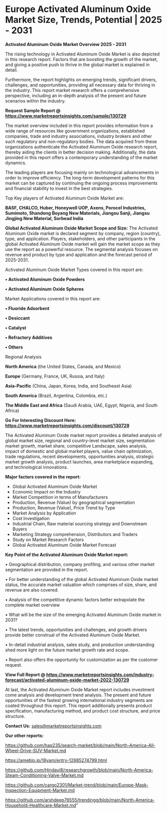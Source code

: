 # Europe Activated Aluminum Oxide Market Size, Trends, Potential | 2025 - 2031

<Strong> Activated Aluminum Oxide Market Overview 2025 - 2031</strong>

The rising technology in Activated Aluminum Oxide Market is also depicted in this research report. Factors that are boosting the growth of the market, and giving a positive push to thrive in the global market is explained in detail.

Furthermore, the report highlights on emerging trends, significant drivers, challenges, and opportunities, providing all necessary data for thriving in the industry. This report market research offers a comprehensive perspective, including an in-depth analysis of the present and future scenarios within the industry.

<strong>Request Sample Report @ <a href=https://www.marketreportsinsights.com/sample/130729>https://www.marketreportsinsights.com/sample/130729</a></strong>

The market overview included in this report provides information from a wide range of resources like government organizations, established companies, trade and industry associations, industry brokers and other such regulatory and non-regulatory bodies. The data acquired from these organizations authenticate the Activated Aluminum Oxide research report, thereby aiding the clients in better decision making. Additionally, the data provided in this report offers a contemporary understanding of the market dynamics.

The leading players are focusing mainly on technological advancements in order to improve efficiency. The long-term development patterns for this market can be captured by continuing the ongoing process improvements and financial stability to invest in the best strategies.

Top Key players of Activated Aluminum Oxide Market are:

<strong>BASF, CHALCO, Huber, Honeywell UOP, Axens, Porocel Industries, Sumimoto, Shandong Boyang New Materials, Jiangsu Sanji, Jiangsu Jingjing New Material, Sorbead India</strong>

<strong><b>Global Activated Aluminum Oxide Market Scope and Size:</b></strong>
The Activated Aluminum Oxide market is declared segment by company, region (country), type, and application. Players, stakeholders, and other participants in the global Activated Aluminum Oxide market will gain the market scope as they use the report as a powerful resource. The segmental analysis focuses on revenue and product by type and application and the forecast period of 2025-2031.

Activated Aluminum Oxide Market Types covered in this report are:

<strong>• Activated Aluminum Oxide Powders

• Activated Aluminum Oxide Spheres</strong>

Market Applications covered in this report are:

<strong>• Fluoride Adsorbent

• Desiccant

• Catalyst

• Refractory Additives

• Others</strong> 

Regional Analysis

<strong>North America</strong> (the United States, Canada, and Mexico)

<strong>Europe</strong> (Germany, France, UK, Russia, and Italy)

<strong>Asia-Pacific</strong> (China, Japan, Korea, India, and Southeast Asia)

<strong>South America</strong> (Brazil, Argentina, Colombia, etc.)

<strong>The Middle East and Africa</strong> (Saudi Arabia, UAE, Egypt, Nigeria, and South Africa)

<strong>Go For Interesting Discount Here: <a href=https://www.marketreportsinsights.com/discount/130729>https://www.marketreportsinsights.com/discount/130729</a></strong>

The Activated Aluminum Oxide market report provides a detailed analysis of global market size, regional and country-level market size, segmentation market growth, market share, competitive Landscape, sales analysis, impact of domestic and global market players, value chain optimization, trade regulations, recent developments, opportunities analysis, strategic market growth analysis, product launches, area marketplace expanding, and technological innovations.

<strong><b>Major factors covered in the report:</b></strong>
<ul>
  <li>Global Activated Aluminum Oxide Market </li>
  <li>Economic Impact on the Industry</li>
  <li>Market Competition in terms of Manufacturers</li>
  <li>Production, Revenue (Value) by geographical segmentation</li>
  <li>Production, Revenue (Value), Price Trend by Type</li>
  <li>Market Analysis by Application</li>
  <li>Cost Investigation</li>
  <li>Industrial Chain, Raw material sourcing strategy and Downstream Buyers</li>
  <li>Marketing Strategy comprehension, Distributors and Traders</li>
  <li>Study on Market Research Factors</li>
  <li>Global Activated Aluminum Oxide Market Forecast</li>
</ul>

<strong><b>Key Point of the Activated Aluminum Oxide Market report:</b></strong>

• Geographical distribution, company profiling, and various other market segmentation are provided in the report.

• For better understanding of the global Activated Aluminum Oxide market status, the accurate market valuation which comprises of size, share, and revenue are also covered.

• Analysis of the competitive dynamic factors better extrapolate the complete market overview

• What will be the size of the emerging Activated Aluminum Oxide market in 2031?

• The latest trends, opportunities and challenges, and growth drivers provide better construal of the Activated Aluminum Oxide Market.

• In-detail industrial analysis, sales study, and production understanding shed more light on the future market growth rate and scope.

• Report also offers the opportunity for customization as per the customer request.

<strong><b>View Full Report @ <a href=https://www.marketreportsinsights.com/industry-forecast/activated-aluminum-oxide-market-2022-130729>https://www.marketreportsinsights.com/industry-forecast/activated-aluminum-oxide-market-2022-130729</a></b></strong>


At last, the Activated Aluminum Oxide Market report includes investment come analysis and development trend analysis. The present and future opportunities of the fastest growing international industry segments are coated throughout this report. This report additionally presents product specification, manufacturing method, and product cost structure, and price structure.

<strong>Contact Us:</strong>
sales@marketreportsinsights.com

<strong>Our other reports:</strong>

<a href=https://github.com/haq235/search-market/blob/main/North-America-All-Wheel-Drive-SUV-Market.md>https://github.com/haq235/search-market/blob/main/North-America-All-Wheel-Drive-SUV-Market.md</a>

<a href=https://ameblo.jp/18yam/entry-12885274799.html>https://ameblo.jp/18yam/entry-12885274799.html</a>

<a href=https://github.com/Hindavi8/researchgrowth/blob/main/North-America-Steam-Conditioning-Valve-Market.md>https://github.com/Hindavi8/researchgrowth/blob/main/North-America-Steam-Conditioning-Valve-Market.md</a>

<a href=https://github.com/cargo2301/Market-trend/blob/main/Europe-Mask-Inspection-Equipment-Market.md>https://github.com/cargo2301/Market-trend/blob/main/Europe-Mask-Inspection-Equipment-Market.md</a>

<a href=https://github.com/arshdeep76555/trendingg/blob/main/North-America-Household-Healthcare-Market.md>https://github.com/arshdeep76555/trendingg/blob/main/North-America-Household-Healthcare-Market.md</a>"
